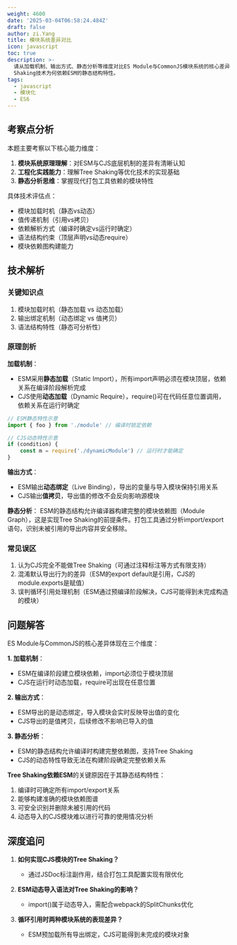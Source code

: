```yaml
---
weight: 4600
date: '2025-03-04T06:58:24.484Z'
draft: false
author: zi.Yang
title: 模块系统差异对比
icon: javascript
toc: true
description: >-
  请从加载机制、输出方式、静态分析等维度对比ES Module与CommonJS模块系统的核心差异，并说明Tree
  Shaking技术为何依赖ESM的静态结构特性。
tags:
  - javascript
  - 模块化
  - ES6
---
```


## 考察点分析

本题主要考察以下核心能力维度：
1. **模块系统原理理解**：对ESM与CJS底层机制的差异有清晰认知
2. **工程化实践能力**：理解Tree Shaking等优化技术的实现基础
3. **静态分析思维**：掌握现代打包工具依赖的模块特性

具体技术评估点：
- 模块加载时机（静态vs动态）
- 值传递机制（引用vs拷贝）
- 依赖解析方式（编译时确定vs运行时确定）
- 语法结构约束（顶层声明vs动态require）
- 模块依赖图构建能力

## 技术解析

### 关键知识点
1. 模块加载时机（静态加载 vs 动态加载）
2. 输出绑定机制（动态绑定 vs 值拷贝）
3. 语法结构特性（静态可分析性）

### 原理剖析
**加载机制**：
- ESM采用**静态加载**（Static Import），所有import声明必须在模块顶层，依赖关系在编译阶段解析完成
- CJS使用**动态加载**（Dynamic Require），require()可在代码任意位置调用，依赖关系在运行时确定

```javascript
// ESM静态特性示意
import { foo } from './module' // 编译时锁定依赖

// CJS动态特性示意
if (condition) {
    const m = require('./dynamicModule') // 运行时才能确定
}
```

**输出方式**：
- ESM输出**动态绑定**（Live Binding），导出的变量与导入模块保持引用关系
- CJS输出**值拷贝**，导出值的修改不会反向影响源模块

**静态分析**：
ESM的静态结构允许编译器构建完整的模块依赖图（Module Graph），这是实现Tree Shaking的前提条件。打包工具通过分析import/export语句，识别未被引用的导出内容并安全移除。

### 常见误区
1. 认为CJS完全不能做Tree Shaking（可通过注释标注等方式有限支持）
2. 混淆默认导出行为的差异（ESM的export default是引用，CJS的module.exports是赋值）
3. 误判循环引用处理机制（ESM通过预编译阶段解决，CJS可能得到未完成构造的模块）

## 问题解答

ES Module与CommonJS的核心差异体现在三个维度：

**1. 加载机制**：
- ESM在编译阶段建立模块依赖，import必须位于模块顶层
- CJS在运行时动态加载，require可出现在任意位置

**2. 输出方式**：
- ESM导出的是动态绑定，导入模块会实时反映导出值的变化
- CJS导出的是值拷贝，后续修改不影响已导入的值

**3. 静态分析**：
- ESM的静态结构允许编译时构建完整依赖图，支持Tree Shaking
- CJS的动态特性导致无法在构建阶段确定完整依赖关系

**Tree Shaking依赖ESM**的关键原因在于其静态结构特性：
1. 编译时可确定所有import/export关系
2. 能够构建准确的模块依赖图谱
3. 可安全识别并删除未被引用的代码
4. 动态导入的CJS模块难以进行可靠的使用情况分析

## 深度追问

1. **如何实现CJS模块的Tree Shaking？**
   - 通过JSDoc标注副作用，结合打包工具配置实现有限优化

2. **ESM动态导入语法对Tree Shaking的影响？**
   - import()属于动态导入，需配合webpack的SplitChunks优化

3. **循环引用时两种模块系统的表现差异？**
   - ESM预加载所有导出绑定，CJS可能得到未完成的模块对象